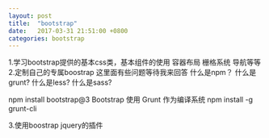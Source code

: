 ```yaml
---
layout: post
title:  "bootstrap"
date:   2017-03-31 21:51:00 +0800
categories: bootstrap
---
```


1.学习bootstrap提供的基本css类，基本组件的使用
容器布局
栅格系统
导航等等
2.定制自己的专属boostrap
这里面有些问题等待我来回答
什么是npm？
什么是grunt?
什么是less?
什么是sass?

npm install bootstrap@3
Bootstrap 使用 Grunt 作为编译系统
npm install -g grunt-cli


3.使用boostrap jquery的插件